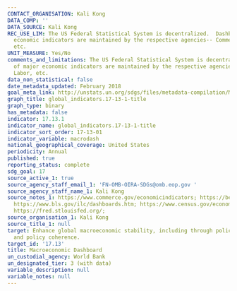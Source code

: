 ```yaml
---
CONTACT_ORGANISATION: Kali Kong
DATA_COMP: ''
DATA_SOURCE: Kali Kong
REC_USE_LIM: The US Federal Statistical System is decentralized.  Dashboards of major
  economic indicators are maintained by the respective agencies-- Commerce, Labor,
  etc.
UNIT_MEASURE: Yes/No
comments_and_limitations: The US Federal Statistical System is decentralized.  Dashboards
  of major economic indicators are maintained by the respective agencies-- Commerce,
  Labor, etc.
data_non_statistical: false
date_metadata_updated: February 2018
goal_meta_link: http://unstats.un.org/sdgs/files/metadata-compilation/Metadata-Goal-17.pdf
graph_title: global_indicators.17-13-1-title
graph_type: binary
has_metadata: false
indicator: 17.13.1
indicator_name: global_indicators.17-13-1-title
indicator_sort_order: 17-13-01
indicator_variable: macrodash
national_geographical_coverage: United States
periodicity: Annual
published: true
reporting_status: complete
sdg_goal: 17
source_active_1: true
source_agency_staff_email_1: 'FN-OMB-OIRA-SDGs@omb.eop.gov '
source_agency_staff_name_1: Kali Kong
source_notes_1: https://www.commerce.gov/economicindicators; https://bea.gov/newsreleases/glance.htm;
  https://www.bls.gov/ilc/dashboards.htm; https://www.census.gov/economic-indicators/;
  https://fred.stlouisfed.org/;
source_organisation_1: Kali Kong
source_title_1: null
target: Enhance global macroeconomic stability, including through policy coordination
  and policy coherence.
target_id: '17.13'
title: Macroeconomic Dashboard
un_custodial_agency: World Bank
un_designated_tier: 3 (with data)
variable_description: null
variable_notes: null
---
```

